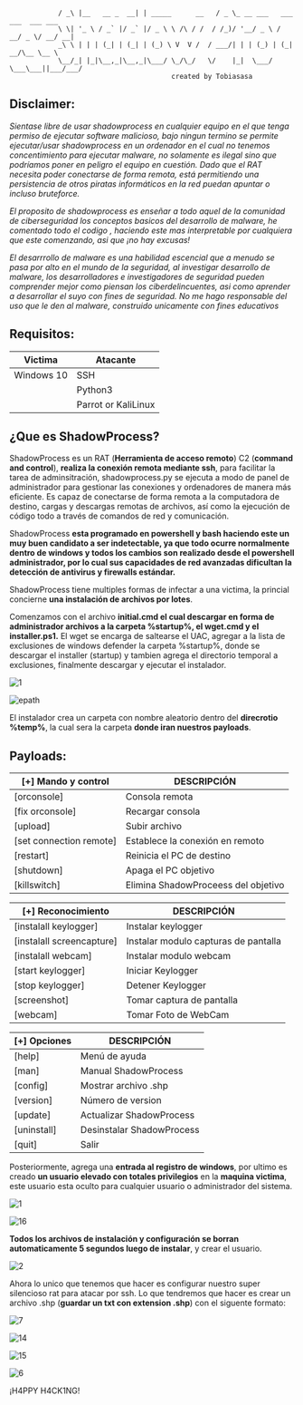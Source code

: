 	  	
                            
                / _\ |__   __ _  __| | _____      __   / _ \_ __ ___   ___ ___  ___ ___ 
                \ \| '_ \ / _` |/ _` |/ _ \ \ /\ / /  / /_)/ '__/ _ \ / __/ _ \/ __/ __| 
                _\ \ | | | (_| | (_| | (_) \ V  V /  / ___/| | | (_) | (_|  __/\__ \__ \ 
                \__/_| |_|\__,_|\__,_|\___/ \_/\_/   \/    |_|  \___/ \___\___||___/___/
                      						created by Tobiasasa
                                
				        
## Disclaimer:

*Sientase libre de usar shadowprocess en cualquier equipo en el que tenga permiso de ejecutar software malicioso,
bajo ningun termino se permite ejecutar/usar shadowprocess en un ordenador en el cual no tenemos concentimiento para 
ejecutar malware, no solamente es ilegal sino que podríamos poner en peligro el equipo en cuestión.
Dado que el RAT necesita poder conectarse de forma remota, está permitiendo una persistencia de otros piratas
informáticos en la red puedan apuntar o incluso bruteforce.*

*El proposito de shadowprocess es enseñar a todo aquel de la comunidad de ciberseguridad los conceptos basicos del desarrollo de malware,
he comentado todo el codigo , haciendo este mas interpretable por cualquiera que este comenzando, asi que ¡no hay excusas!*

*El desarrrollo de malware es una habilidad escencial que a menudo se pasa por alto en el mundo de la seguridad, al investigar desarrollo 
de malware, los desarrolladores e investigadores de seguridad pueden comprender mejor como piensan los ciberdelincuentes, asi como 
aprender a desarrollar el suyo con fines de seguridad.
No me hago responsable del uso que le den al malware, construido unicamente con fines educativos*

## Requisitos:
| Victima | Atacante |
| --- | --- |
| Windows 10 | SSH |
|  | Python3 |
|  | Parrot or KaliLinux |

## ¿Que es ShadowProcess?
											
ShadowProcess es un RAT (**Herramienta de acceso remoto**) C2 (**command and control**), **realiza la conexión remota mediante ssh**, para facilitar la tarea
de adminsitración, shadowprocess.py se ejecuta a modo de panel de administrador para gestionar las conexiones y ordenadores de manera más
eficiente. Es capaz de conectarse de forma remota a la computadora de destino, cargas y descargas remotas de archivos, así como la ejecución de 
código todo a través de comandos de red y comunicación.


ShadowProcess **esta programado en powershell y bash haciendo este un muy buen candidato a ser indetectable, ya 
que todo ocurre normalmente dentro de windows y todos los cambios son realizado desde el powershell administrador, por lo cual 
sus capacidades de red avanzadas dificultan la detección de antivirus y firewalls estándar.**

ShadowProcess tiene multiples formas de infectar a una victima, la princial concierne **una instalación de archivos por lotes**.

Comenzamos con el archivo **initial.cmd el cual descargar en forma de administrador archivos a la carpeta %startup%, el wget.cmd
y el installer.ps1.** El wget se encarga de saltearse el UAC, agregar a la lista de exclusiones de windows defender la carpeta %startup%, 
donde se descargar el installer (startup) y tambien agrega el directorio temporal a exclusiones, finalmente descargar y ejecutar el instalador.

![1](https://user-images.githubusercontent.com/25709702/193583623-cd863f74-542c-4697-a012-d1b10b43e972.png)

![epath](https://user-images.githubusercontent.com/25709702/193588622-fc6f4425-482d-4eb1-9649-33fc007cedf5.png)


El instalador crea un carpeta con nombre aleatorio dentro del **direcrotio %temp%**, la cual sera la carpeta **donde iran nuestros payloads**.

## Payloads:
|  [+] Mando y control | DESCRIPCIÓN |
| --- | --- |
|   [orconsole] | Consola remota |
| [fix orconsole] | Recargar consola |
|   [upload] | Subir archivo |
|   [set connection remote] | Establece la conexión en remoto|
|   [restart] | Reinicia el PC de destino |
|   [shutdown] | Apaga el PC objetivo |
|   [killswitch] | Elimina ShadowProceess del objetivo |

|  [+] Reconocimiento | DESCRIPCIÓN |
| --- | --- |
|   [instalall keylogger] | Instalar keylogger |
| [instalall screencapture] | Instalar modulo capturas de pantalla |
|   [instalall webcam] | Instalar modulo webcam|
|   [start keylogger] | Iniciar Keylogger|
|   [stop keylogger] | Detener Keylogger |
|   [screenshot] | Tomar captura de pantalla |
|   [webcam] | Tomar Foto de WebCam |

|  [+] Opciones | DESCRIPCIÓN |
| --- | --- |
|   [help] | Menú de ayuda |
| [man] | Manual ShadowProcess |
|   [config] | Mostrar archivo .shp |
|   [version] | Número de version |
|   [update] | Actualizar ShadowProcess |
|   [uninstall] | Desinstalar ShadowProcess |
|   [quit] | Salir |


Posteriormente, agrega una **entrada al registro de windows**, por ultimo es creado **un usuario elevado con totales privilegios** en la 
**maquina victima**, este usuario esta oculto para cualquier usuario o administrador del sistema. 


![1](https://user-images.githubusercontent.com/25709702/193583684-c298e340-f191-4837-b556-327a49d7c72d.png)


![16](https://user-images.githubusercontent.com/25709702/193588870-ea0e943a-aa0e-41ea-b781-5d2a5bfc5d49.png)



**Todos los archivos de instalación y configuración se borran automaticamente 5 segundos luego de instalar**, y crear 
el usuario.


![2](https://user-images.githubusercontent.com/25709702/193584369-46ddfb31-ad87-4e4d-827d-a100ff969f79.png)


Ahora lo unico que tenemos que hacer es configurar nuestro super silencioso rat para atacar por ssh. Lo que tendremos que hacer es crear
un archivo .shp (**guardar un txt con extension .shp**) con el siguente formato:


![7](https://user-images.githubusercontent.com/25709702/193583856-c8ed3139-4b35-47a1-ab57-b80334a5eb73.png)



![14](https://user-images.githubusercontent.com/25709702/193583940-4b773f47-8838-4282-adf5-c732274701ca.png)



![15](https://user-images.githubusercontent.com/25709702/193583978-2c27c7b4-1e8d-467d-bbe3-3cbc363f514d.png)

![6](https://user-images.githubusercontent.com/25709702/193583722-46d912dc-76ee-457e-bb23-88d84ffbabbb.png)

¡H4PPY H4CK1NG!


